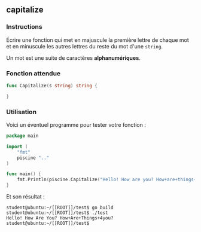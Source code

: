 ## capitalize

### Instructions

Écrire une fonction qui met en majuscule la première lettre de chaque mot et en minuscule les autres lettres du reste du mot d'une `string`.

Un mot est une suite de caractères **alphanumériques**.

### Fonction attendue

```go
func Capitalize(s string) string {

}
```

### Utilisation

Voici un éventuel programme pour tester votre fonction :

```go
package main

import (
	"fmt"
	piscine ".."
)

func main() {
	fmt.Println(piscine.Capitalize("Hello! How are you? How+are+things+4you?"))
}
```

Et son résultat :

```console
student@ubuntu:~/[[ROOT]]/test$ go build
student@ubuntu:~/[[ROOT]]/test$ ./test
Hello! How Are You? How+Are+Things+4you?
student@ubuntu:~/[[ROOT]]/test$
```
